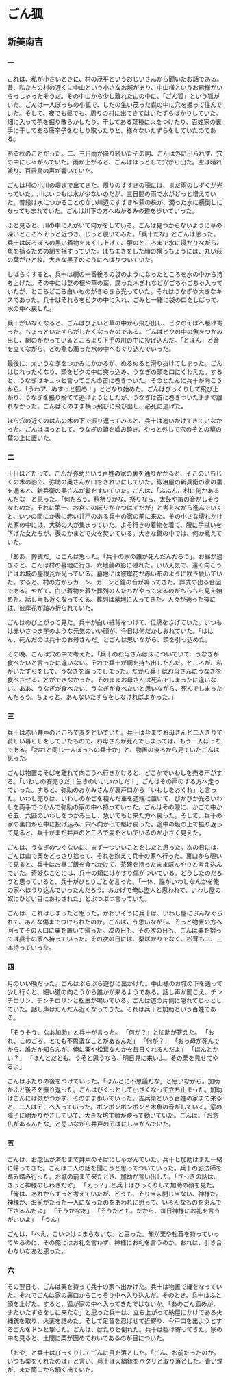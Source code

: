 # ごん狐
## 新美南吉

### 一

これは、私が小さいときに、村の茂平というおじいさんから聞いたお話である。昔、私たちの村の近くに中山という小さなお城があり、中山様というお殿様がいらっしゃったそうだ。その中山から少し離れた山の中に、「ごん狐」という狐がいた。ごんは一人ぼっちの小狐で、しだの生い茂った森の中に穴を掘って住んでいた。そして、夜でも昼でも、周りの村に出てきてはいたずらばかりしていた。畑に入って芋を掘り散らかしたり、干してある菜種に火をつけたり、百姓家の裏手に干してある唐辛子をむしり取ったりと、様々ないたずらをしていたのである。

ある秋のことだった。二、三日雨が降り続いたその間、ごんは外に出られず、穴の中にしゃがんでいた。雨が上がると、ごんはほっとして穴から出た。空は晴れ渡り、百舌鳥の声が響いていた。

ごんは村の小川の堤まで出てきた。周りのすすきの穂には、まだ雨のしずくが光っていた。川はいつもは水が少ないのだが、三日間の雨で水がどっと増えていた。普段は水につかることのない川辺のすすきや萩の株が、濁った水に横倒しになってもまれていた。ごんは川下の方へぬかるみの道を歩いていった。

ふと見ると、川の中に人がいて何かをしている。ごんは見つからないように草の深いところへそっと近づき、じっと覗いてみた。「兵十だな」とごんは思った。兵十はぼろぼろの黒い着物をまくし上げて、腰のところまで水に浸かりながら、魚を捕るための網を揺すっていた。はちまきをした顔の横っちょうには、丸い萩の葉がひと枚、大きな黒子のようにへばりついていた。

しばらくすると、兵十は網の一番後ろの袋のようになったところを水の中から持ち上げた。その中には芝の根や草の葉、腐った木ぎれなどがごちゃごちゃ入っていたが、ところどころ白いものがきらきら光っていた。それはうなぎや大きなキスであった。兵十はそれらをビクの中に入れ、ごみと一緒に袋の口をしばって、水の中へ戻した。

兵十がいなくなると、ごんはぴょいと草の中から飛び出し、ビクのそばへ駆け寄った。ちょっといたずらがしたくなったのである。ごんはビクの中の魚をつかみ出し、網のかかっているところより下手の川の中に投げ込んだ。「とぼん」と音を立てながら、どの魚も濁った水の中へもぐり込んでいった。

最後に、太いうなぎをつかみにかかるが、ぬるぬると滑り抜けてしまった。ごんはじれったくなり、頭をビクの中に突っ込み、うなぎの頭を口にくわえた。すると、うなぎはキュッと言ってごんの首に巻きついた。そのとたんに兵十が向こうから、「うわア、ぬすっと狐め！」とどなり始めた。ごんはびっくりして飛び上がり、うなぎを振り捨てて逃げようとしたが、うなぎは首に巻きついたままで離れなかった。ごんはそのまま横っ飛びに飛び出し、必死に逃げた。

ほら穴の近くのはんの木の下で振り返ってみると、兵十は追いかけてきていなかった。ごんはほっとして、うなぎの頭を噛み砕き、やっと外して穴のそとの草の葉の上に置いた。

### 二

十日ほどたって、ごんが弥助という百姓の家の裏を通りかかると、そこのいちじくの木の影で、弥助の奥さんが口をきれいにしていた。鍛冶屋の新兵衛の家の裏を通ると、新兵衛の奥さんが髪をすいていた。ごんは、「ふふん、村に何かあるんだな」と思った。「何だろう、秋祭りかな。祭りなら、太鼓や笛の音がしそうなものだ。それに第一、お宮にのぼりが立つはずだが」と考えながら進んでいくと、いつの間にか表に赤い井戸のある兵十の家の前に来た。その小さな壊れかけた家の中には、大勢の人が集まっていた。よそ行きの着物を着て、腰に手拭いを下げた女たちが、表のかまどで火を焚いている。大きな鍋の中では、何か煮えていた。

「ああ、葬式だ」とごんは思った。「兵十の家の誰が死んだんだろう」。お昼が過ぎると、ごんは村の墓地に行き、六地蔵の影に隠れた。いい天気で、遠く向こうにはお城の屋根瓦が光っている。墓地には彼岸花が赤い布のように咲き続いていた。すると、村の方からカーン、カーンと鐘の音が鳴ってきた。葬式の出る合図である。やがて、白い着物を着た葬列の人たちがやって来るのがちらちら見え始めた。話し声も近くなってくる。葬列は墓地に入ってきた。人々が通った後には、彼岸花が踏み折られていた。

ごんはのび上がって見た。兵十が白い紙背をつけて、位牌をさげていた。いつもは赤いさつま芋のような元気のいい顔が、今日は何だかしおれていた。「ははん、死んだのは兵十のお母さんだ」とごんは思いながら、頭を引っ込めた。

その晩、ごんは穴の中で考えた。「兵十のお母さんは床についていて、うなぎが食べたいと言ったに違いない。それで兵十が網を持ち出したんだ。ところが、私がいたずらをして、うなぎを取ってしまった。だから兵十はお母さんにうなぎを食べさせることができなかった。そのままお母さんは死んでしまったに違いない。ああ、うなぎが食べたい、うなぎが食べたいと思いながら、死んでしまったんだろう。ちょっと、あんないたずらをしなければよかった。」

### 三

兵十は赤い井戸のところで麦をといでいた。兵十は今までお母さんと二人きりで貧しい暮らしをしていたもので、お母さんが死んでしまっては、もう一人ぼっちである。「おれと同じ一人ぼっちの兵十か」と、物置の後ろから見ていたごんは思った。

ごんは物置のそばを離れて向こうへ行きかけると、どこかでいわしを売る声がする。「いわしの安売りだ！生きのいいいわしだ！」ごんはその声のする方へ走っていった。すると、弥助のおかみさんが裏戸口から「いわしをおくれ」と言った。いわし売りは、いわしのかごを積んだ車を道端に置いて、ぴかぴか光るいわしを両手でつかんで弥助の家の中へ持っていった。ごんはその隙に、かごの中から五、六匹のいわしをつかみ出し、急いでもと来た方へ戻った。そして、兵十の家の裏口から中に投げ込み、穴へ向かって駆け戻った。途中の坂の上で振り返って見ると、兵十がまだ井戸のところで麦をといでいるのが小さく見えた。

ごんは、うなぎのつぐないに、まず一ついいことをしたと思った。次の日には、ごんは山で栗をどっさり拾って、それを抱えて兵十の家へ行った。裏口から覗いて見ると、兵十はお昼ご飯を食べかけて、茶碗を持ったままぼんやりと考え込んでいた。奇妙なことには、兵十の頬にはかすり傷がついている。どうしたのだろうと思っていると、兵十がひとりごとを言った。「一体、誰がいわしなんかを俺の家へほうり込んでいったんだろう。おかげで俺は盗人と思われて、いわし屋の奴にひどい目にあわされた」とぶつぶつ言っていた。

ごんは、これはしまったと思った。かわいそうに兵十は、いわし屋にぶんなぐられて、あんな傷までつけられたのか。ごんはこう思いながら、そっと物置の方へ回ってその入口に栗を置いて帰った。次の日も、その次の日も、ごんは栗を拾っては兵十の家へ持っていった。その次の日には、栗ばかりでなく、松茸も二、三本持っていった。

### 四

月のいい晩だった。ごんはぶらぶら遊びに出かけた。中山様のお城の下を通って少し行くと、細い道の向こうから誰かが来るようである。話し声が聞こえ、チンチロリン、チンチロリンと松虫が鳴いている。ごんは道の片側に隠れてじっとしていた。話し声はだんだん近くなってきた。それは兵十と加助という百姓である。

「そうそう、なあ加助」と兵十が言った。
「何が？」と加助が答えた。
「おれ、このごろ、とても不思議なことがあるんだ」
「何が？」
「おっ母が死んでから、誰だか知らんが、俺に栗や松茸なんかを毎日くれるんだよ」
「ほんとかい？」
「ほんとだとも。うそと思うなら、明日見に来いよ。その栗を見せてやるよ」

ごんはふたりの後をつけていった。「ほんとに不思議だな」と思いながら。加助がふと後ろを振り返った。ごんはびくっとして小さくなって立ち止まった。加助はごんには気がつかず、そのまま歩いていった。吉兵衛という百姓の家まで来ると、二人はそこへ入っていった。ポンポンポンポンと木魚の音がしている。窓の障子に明かりがさしていて、大きな坊主頭が映って動いていた。ごんは、「お念仏があるんだな」と思いながら井戸のそばにしゃがんでいた。

### 五

ごんは、お念仏が済むまで井戸のそばにしゃがんでいた。兵十と加助はまた一緒に帰ってきた。ごんは二人の話を聞こうと思ってついていった。兵十の影法師を踏み踏み行った。お城の前まで来たとき、加助が言い出した。「さっきの話は、きっと神様のしわざだぞ」
「えっ？」と兵十はびっくりして加助の顔を見た。
「俺は、あれからずっと考えていたが、どうも、そりゃ人間じゃない、神様だ。神様が、お前がたった一人になったのをあわれに思って、いろんなものを恵んで下さるんだよ」
「そうかなあ」
「そうだとも。だから、毎日神様にお礼を言うがいいよ」
「うん」

ごんは、「へえ、こいつはつまらないな」と思った。俺が栗や松茸を持っていってやるのに、その俺にはお礼を言わず、神様にお礼を言うのか。おれは、引き合わないなあと思った。

### 六

その翌日も、ごんは栗を持って兵十の家へ出かけた。兵十は物置で縄をなっていた。それでごんは家の裏口からこっそり中へ入り込んだ。そのとき、兵十はふと顔を上げた。すると、狐が家の中へ入ってきたではないか。「あのごん狐めが、またいたずらをしに来たな」と思った兵十は、立ち上がって納屋にかけてある火縄銃を取り、火薬を詰めた。そして足音を忍ばせて近寄り、今戸口を出ようとするごんをドンと撃った。ごんは、ばたりと倒れた。兵十は駆け寄ってきた。家の中を見ると、土間に栗が固めておいてあるのが目についた。

「おや」と兵十はびっくりしてごんに目を落とした。「ごん、お前だったのか。いつも栗をくれたのは」と言い、兵十は火縄銃をバタリと取り落とした。青い煙が、まだ筒口から細く出ていた。
